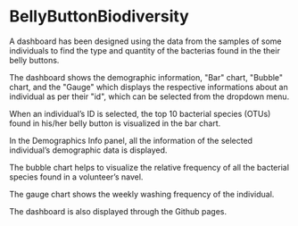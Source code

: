 # BellyButtonBiodiversity

A dashboard has been designed using the data from the samples of some individuals to find the type and 
quantity of the bacterias found in the their belly buttons.

The dashboard shows the demographic information, "Bar" chart, "Bubble" chart, and the "Gauge" which displays 
the respective informations about an individual as per their "id", which can be selected from the dropdown menu.

When an individual’s ID is selected, the top 10 bacterial species (OTUs) found in his/her belly button is 
visualized in the bar chart.

In the Demographics Info panel, all the information of the selected individual’s demographic data is displayed.

The bubble chart helps to visualize the relative frequency of all the bacterial species found in a volunteer’s navel.

The gauge chart shows the weekly washing frequency of the individual.

The dashboard is also displayed through the Github pages.
